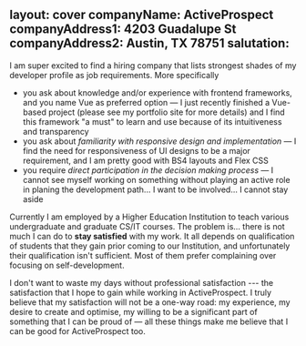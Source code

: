 
layout: cover
companyName: ActiveProspect
companyAddress1: 4203 Guadalupe St
companyAddress2: Austin, TX 78751
salutation:
---

I am super excited to find a hiring company that lists strongest shades of my developer profile as job requirements. More specifically
-	you ask about knowledge and/or experience with frontend frameworks, and you name Vue as preferred option &mdash; I just recently finished a Vue-based project (please see my portfolio site for more details) and I find this framework "a must" to learn and use because of its intuitiveness and transparency
-	you ask about _familiarity with responsive design and implementation_ &mdash; I find the need for responsiveness of UI designs to be a major requirement, and I am pretty good with BS4 layouts and Flex CSS
-	you require _direct participation in the decision making process_ &mdash; I cannot see myself working on something without playing an active role in planing the development path... I want to be involved... I cannot stay aside

Currently I am employed by a Higher Education Institution to teach various undergraduate and graduate CS/IT courses. The problem is... there is not much I can do to **stay satisfied** with my work. It all depends on qualification of students that they gain prior coming to our Institution, and unfortunately their qualification isn't sufficient. Most of them prefer complaining over focusing on self-development. 

I don't want to waste my days without professional satisfaction --- the satisfaction that I hope to gain while working in ActiveProspect. I truly believe that my satisfaction will not be a one-way road: my experience, my desire to create and optimise, my willing to be a significant part of something that I can be proud of &mdash; all these things make me believe that I can be good for ActiveProspect too. 